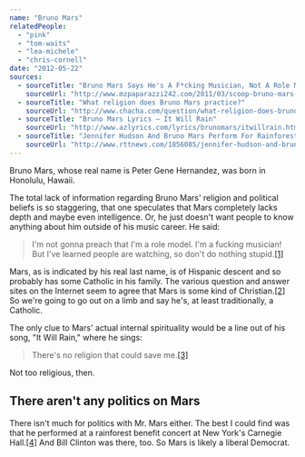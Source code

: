 ```yaml
---
name: "Bruno Mars"
relatedPeople:
  - "pink"
  - "tom-waits"
  - "lea-michele"
  - "chris-cornell"
date: "2012-05-22"
sources:
  - sourceTitle: "Bruno Mars Says He's A F*cking Musician, Not A Role Model!!!"
    sourceUrl: "http://www.mzpaparazzi242.com/2011/03/scoop-bruno-mars-says-hes-a-fcking-musician-not-a-role-model/"
  - sourceTitle: "What religion does Bruno Mars practice?"
    sourceUrl: "http://www.chacha.com/question/what-religion-does-bruno-mars-practice"
  - sourceTitle: "Bruno Mars Lyrics – It Will Rain"
    sourceUrl: "http://www.azlyrics.com/lyrics/brunomars/itwillrain.html"
  - sourceTitle: "Jennifer Hudson And Bruno Mars Perform For Rainforest Fund"
    sourceUrl: "http://www.rttnews.com/1856085/jennifer-hudson-and-bruno-mars-perform-for-rainforest-fund.aspx"
---
```


Bruno Mars, whose real name is Peter Gene Hernandez, was born in Honolulu, Hawaii.

The total lack of information regarding Bruno Mars' religion and political beliefs is so staggering, that one speculates that Mars completely lacks depth and maybe even intelligence. Or, he just doesn't want people to know anything about him outside of his music career. He said:

>I'm not gonna preach that I'm a role model. I'm a fucking musician! But I've learned people are watching, so don't do nothing stupid.<a class="source-citation" href="http://www.mzpaparazzi242.com/2011/03/scoop-bruno-mars-says-hes-a-fcking-musician-not-a-role-model/" title="Bruno Mars Says He&apos;s A F*cking Musician, Not A Role Model!!!">[1]</a>

Mars, as is indicated by his real last name, is of Hispanic descent and so probably has some Catholic in his family. The various question and answer sites on the Internet seem to agree that Mars is some kind of Christian.<a class="source-citation" href="http://www.chacha.com/question/what-religion-does-bruno-mars-practice" title="What religion does Bruno Mars practice?">[2]</a> So we're going to go out on a limb and say he's, at least traditionally, a Catholic. 

The only clue to Mars' actual internal spirituality would be a line out of his song, "It Will Rain," where he sings:

>There's no religion that could save me.<a class="source-citation" href="http://www.azlyrics.com/lyrics/brunomars/itwillrain.html" title="Bruno Mars Lyrics – It Will Rain">[3]</a>

Not too religious, then.


## There aren't any politics on Mars

There isn't much for politics with Mr. Mars either. The best I could find was that he performed at a rainforest benefit concert at New York's Carnegie Hall.<a class="source-citation" href="http://www.rttnews.com/1856085/jennifer-hudson-and-bruno-mars-perform-for-rainforest-fund.aspx" title="Jennifer Hudson And Bruno Mars Perform For Rainforest Fund">[4]</a> And Bill Clinton was there, too. So Mars is likely a liberal Democrat.